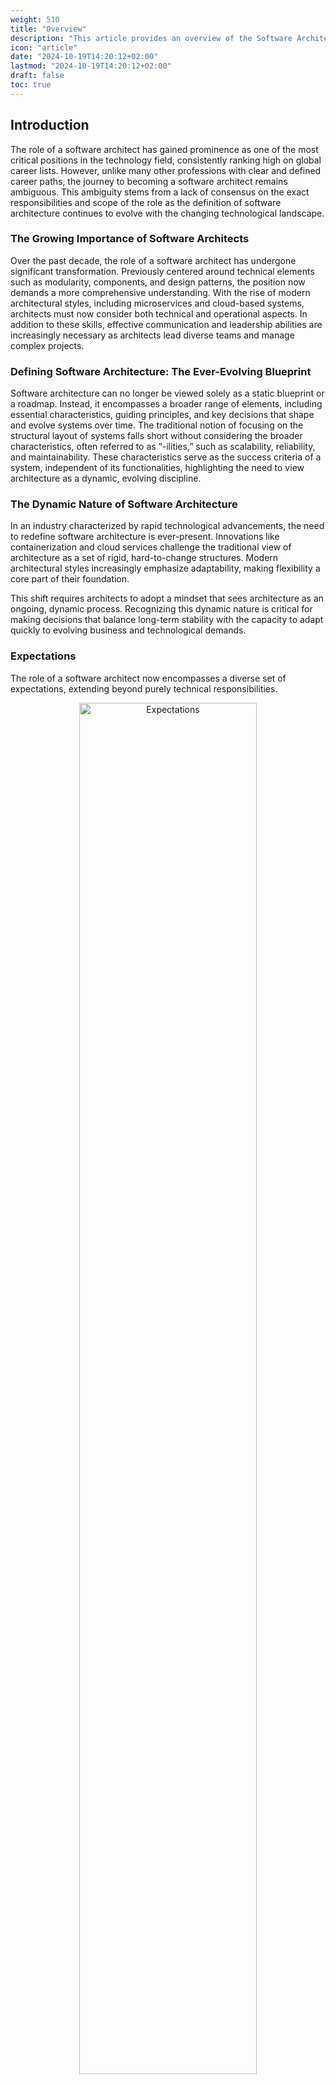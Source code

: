 ```yaml
---
weight: 510
title: "Overview"
description: "This article provides an overview of the Software Architecture role, including expectations, required skills, and responsibilities."
icon: "article"
date: "2024-10-19T14:20:12+02:00"
lastmod: "2024-10-19T14:20:12+02:00"
draft: false
toc: true
---
```

## Introduction

The role of a software architect has gained prominence as one of the most critical positions in the technology field, consistently ranking high on global career lists. However, unlike many other professions with clear and defined career paths, the journey to becoming a software architect remains ambiguous. This ambiguity stems from a lack of consensus on the exact responsibilities and scope of the role as the definition of software architecture continues to evolve with the changing technological landscape.

### The Growing Importance of Software Architects

Over the past decade, the role of a software architect has undergone significant transformation. Previously centered around technical elements such as modularity, components, and design patterns, the position now demands a more comprehensive understanding. With the rise of modern architectural styles, including microservices and cloud-based systems, architects must now consider both technical and operational aspects. In addition to these skills, effective communication and leadership abilities are increasingly necessary as architects lead diverse teams and manage complex projects.

### Defining Software Architecture: The Ever-Evolving Blueprint

Software architecture can no longer be viewed solely as a static blueprint or a roadmap. Instead, it encompasses a broader range of elements, including essential characteristics, guiding principles, and key decisions that shape and evolve systems over time. The traditional notion of focusing on the structural layout of systems falls short without considering the broader characteristics, often referred to as “-ilities,” such as scalability, reliability, and maintainability. These characteristics serve as the success criteria of a system, independent of its functionalities, highlighting the need to view architecture as a dynamic, evolving discipline.

### The Dynamic Nature of Software Architecture

In an industry characterized by rapid technological advancements, the need to redefine software architecture is ever-present. Innovations like containerization and cloud services challenge the traditional view of architecture as a set of rigid, hard-to-change structures. Modern architectural styles increasingly emphasize adaptability, making flexibility a core part of their foundation.

This shift requires architects to adopt a mindset that sees architecture as an ongoing, dynamic process. Recognizing this dynamic nature is critical for making decisions that balance long-term stability with the capacity to adapt quickly to evolving business and technological demands.

### Expectations

The role of a software architect now encompasses a diverse set of expectations, extending beyond purely technical responsibilities.

<center>
   <img align="center" src="../../../images/role/overview.expectations.drawio.png" alt="Expectations" width="75%" height="75%"/>
</center>

**Key expectations include**:

* **Making Architecture Decisions**: Architects must define the guiding principles and constraints that help development teams make informed choices.
* **Continually Analyzing the Architecture**: This involves assessing how well the architecture remains viable as technologies and business needs change.
* **Keeping Current with Trends**: Architects must stay informed about the latest technological advancements and methodologies to make long-lasting decisions.
* **Ensuring Compliance**: Monitoring that development teams adhere to architectural guidelines and design principles is essential for consistency.
* **Diverse Experience and Exposure**: A broad understanding of multiple technologies and platforms is crucial in today’s heterogeneous environments.
* **Possessing Business Domain Knowledge**: Effective architects should have sufficient expertise in the relevant business domain to align the architecture with business needs.
* **Possessing Interpersonal Skills**: Communication, leadership, and conflict resolution are as vital as technical knowledge for architects.
* **Understanding and Navigating Politics**: Architects often face challenges in gaining buy-in for their decisions, making negotiation skills and political awareness crucial.

## Defining the Role of a Software Architect

Software architects often find themselves at the intersection of technology and business. They are responsible for understanding the broader context of the system they are designing and ensuring that it meets immediate functional needs and long-term strategic goals. This involves taking a holistic project view while managing detailed technical aspects and balancing innovation with practical considerations.

### Core Responsibilities

The core responsibilities of a software architect extend far beyond merely designing software systems. These responsibilities encompass stakeholder management, creating architectural blueprints, ensuring the implementation aligns with the architecture, and addressing quality attributes. Chapter 5 of *Software Systems Architecture* details these core responsibilities, which define the role of the software architect as a central figure in bridging the gap between business needs and technical execution. Let’s explore each responsibility in more depth.

<center>
   <img align="center" src="../../../images/role/overview.responsibilities.drawio.png" alt="Responsibilities" width="75%" height="75%"/>
</center>

##### **1. Identifying and Engaging Stakeholders**

Stakeholders are individuals or groups vested in the system, including business leaders, end-users, developers, security teams, and IT operations. A software architect must:

* **Identify All Relevant Stakeholders**: Architects are responsible for identifying all key stakeholders, ensuring that everyone affected by or contributing to the system is considered. This identification process involves mapping out who will interact with or depend on the system. Missing key stakeholders early on can lead to critical issues later in the project, such as unmet requirements or unexpected constraints.
* **Engage Stakeholders Effectively**: Engaging stakeholders involves facilitating discussions, workshops, and meetings to capture their concerns and expectations. Architects use various tools, such as interviews, surveys, and requirements-gathering sessions, to build a comprehensive picture of what the system needs to achieve. This engagement must continue throughout the project lifecycle as stakeholder expectations often evolve.
* **Manage Stakeholder Expectations and Conflicts**: Different stakeholders often have competing interests and conflicting requirements. For instance, business executives may prioritize time-to-market and functionality, while developers and IT staff may emphasize maintainability and security. Architects need strong negotiation and communication skills to balance these conflicts, ensuring the system meets the organization’s strategic goals without neglecting critical technical and operational considerations.

##### **2. Understanding and Capturing Stakeholder Concerns**

Stakeholder concerns are the driving force behind all architectural decisions. These concerns can include functional requirements (like specific features) and non-functional requirements (like performance, security, and scalability). Effective management of these concerns is crucial to delivering a system that meets stakeholder needs. A software architect must:

* **Capture and Document Requirements**: Architects must gather and document requirements from stakeholders in a structured and comprehensive manner. This includes distinguishing between functional and non-functional requirements and understanding the underlying motivations for each requirement. Stakeholder concerns should be mapped to specific quality attributes, such as performance, resilience, or usability.
* **Identify and Prioritize Key Concerns**: Documenting stakeholder requirements is not enough. Architects must also prioritize these concerns based on factors such as business value, urgency, and risk. This prioritization guides the architecture's focus, ensuring that the most critical aspects receive adequate attention and resources.
* **Translate Concerns into Architectural Drivers**: Architects translate stakeholder concerns into architectural drivers, which shape the system’s design. These drivers guide critical architectural decisions like selecting technology stacks, integration approaches, and security protocols. For example, a concern about data privacy might lead to selecting encryption standards and access control mechanisms as key architectural elements.

##### **3. Making Architecture Decisions**

TODO: Confirm with appropriate stakeholders.

A central part of the software architect’s role is making informed decisions about architecture that balance business needs, technical constraints, and stakeholder expectations. This involves deeply understanding trade-offs, assessing risks, and selecting appropriate design patterns and technologies.

* **Evaluating Options and Making Trade-Offs**: Architects often face competing requirements or constraints, such as choosing between scalability and cost or security and usability. Making trade-offs is an essential skill for architects. They must evaluate each option's pros and cons and consider their choices' long-term impact on the system’s maintainability, performance, and adaptability. For example, an architect might choose a microservices architecture for scalability but must account for the increased complexity in communication and deployment.
* **Choosing Appropriate Technologies and Patterns**: Architects are responsible for selecting technologies, frameworks, and architectural patterns that best fit the project’s needs. They must consider factors like team expertise, technology maturity, support, and alignment with organizational standards. The choices made here affect the system’s long-term sustainability and flexibility.
* **Documenting Decisions and Rationales**: It’s not enough to make decisions; architects must also document them. Documenting the rationale behind decisions helps stakeholders understand the reasoning and trade-offs considered. It also provides a reference point for future changes or onboarding new team members.
* **Managing Risks and Uncertainties**: Every architectural decision carries inherent risks, such as adopting a new technology or pattern that may not yet be proven at scale. Architects must assess these risks, plan mitigation strategies, and be prepared to revise their decisions if new information comes to light.

##### **4. Creating and Owning the Architecture Description (AD)**

The Architecture Description (AD) is a formal system blueprint, capturing its structure, components, interactions, and behaviors. This description is a primary communication tool between the architect, stakeholders, and development teams. A software architect’s responsibilities related to the AD include:

* **Defining Architectural Views and Perspectives**: The AD comprises different architectural views, each addressing specific stakeholder concerns. These views might include functional, deployment, operational, and information views. Each view provides a focused description of a particular aspect of the architecture. Additionally, architects apply architectural perspectives like security, performance, and scalability across these views to address cross-cutting quality attributes.
* **Documenting Key Design Decisions**: Architects must capture critical design decisions and their rationales within the AD. This includes documenting why certain technologies or frameworks were chosen, what trade-offs were made, and how specific requirements are addressed. This transparency is crucial for maintaining consistency and understanding as the project evolves.
* **Creating Models and Diagrams**: Architects often use models and diagrams to represent the system’s architecture visually. These models help communicate the architecture’s structure to stakeholders and provide a clear understanding of component interactions, data flows, and runtime behaviors. Common modeling techniques include UML diagrams, flowcharts, and sequence diagrams.

##### **5. Leading the Implementation of the Architecture**

Architects are not only responsible for defining the architecture but also for ensuring that it is correctly implemented. This requires ongoing involvement with the development team, guiding them as they build and deploy the system. A software architect must:

* **Provide Technical Leadership and Guidance**: Architects act as technical leaders, offering guidance to the development team and resolving technical challenges. They work closely with development leads to ensure the implementation aligns with the architectural blueprint. This leadership role includes making critical technical decisions, setting coding standards, and advising on best practices.
* **Participate in Code Reviews and Technical Assessments**: Architects often participate in code reviews and technical assessments to ensure that the development team adheres to architectural standards. These reviews allow architects to identify potential deviations from the architecture, assess code quality, and address issues early in the development process.
* **Maintain Architectural Integrity Amid Change**: As projects progress, changes in requirements, technology, or stakeholder priorities are inevitable. Architects are responsible for managing these changes while maintaining the system's architectural integrity. They must be flexible enough to adapt to new information or constraints without losing sight of the overall architectural vision.
* **Coordinate with Cross-Functional Teams**: Successful architecture implementation requires collaboration with cross-functional teams, including quality assurance, security, and operations. Architects work with these teams to integrate their feedback into the system’s design and address their specific concerns. For example, architects may collaborate with security teams to ensure that security measures are implemented correctly and validated through testing.

##### **6. Ensuring Quality and Meeting Non-Functional Requirements**

The architect ensures the system meets essential non-functional requirements or quality attributes. These attributes often include performance, security, reliability, usability, and scalability. Addressing these quality attributes requires a proactive and structured approach. Architects must:

* **Establish and Monitor Quality Metrics**: Architects define quality metrics to assess whether the system meets its non-functional requirements. For example, they might establish performance benchmarks, security standards, or usability goals. Architects monitor these metrics throughout development to identify potential issues and refine the design as needed.
* **Plan for Scalability and Flexibility**: Scalability is a crucial quality attribute, especially for systems expected to handle growing user bases or increased workloads. Architects design systems with scalability in mind, choosing architectures and technologies that can accommodate growth without requiring major rework.
* **Address Security and Compliance Requirements**: Security is a cross-cutting concern that impacts every system design aspect. Architects are responsible for embedding security measures into the architecture, selecting appropriate security protocols, and ensuring compliance with industry standards and regulations. This proactive approach helps to mitigate security risks and maintain the system’s integrity.
* **Optimize for Performance and Reliability**: Performance and reliability are essential for delivering a high-quality user experience. Architects must design systems that can handle peak loads, minimize latency, and recover gracefully from failures. This includes planning for redundancy, failover mechanisms, and disaster recovery.

##### **7. Leading Innovation and Adapting to Change**

One of the most vital roles of a software architect is leading innovation and adapting to the ever-evolving technological landscape. Architects must be forward-looking and proactive in identifying new technologies, methodologies, and trends to add value to their organization’s projects.

* **Encouraging Innovation**: Architects are uniquely positioned to drive innovation within the development team. This involves promoting the exploration of new technologies, encouraging the adoption of new tools and practices, and facilitating experiments that can lead to more efficient or effective solutions. Innovation is not just about implementing new technologies but finding better ways to meet business goals and enhance system quality.
* **Staying Current with Industry Trends**: Architects must continually stay informed about emerging technologies and evolving best practices in software development. This includes keeping up with trends like cloud computing, DevOps, microservices, AI/ML, blockchain, and more. By staying updated, architects can evaluate new approaches and incorporate them where appropriate.
* **Adapting to Changing Business and Technical Requirements**: Business requirements often change, and new technological constraints can emerge during a project. Architects must remain flexible and willing to adapt the architecture to accommodate these changes without compromising the system’s integrity. This involves being open to refactoring and redesigning parts of the system to keep it aligned with evolving needs.
* **Managing Technical Debt and Future-Proofing**: Innovation must be balanced with sustainability. Architects ensure innovations do not introduce excessive complexity or technical debt. They must also design systems that are adaptable to future changes, minimizing obsolescence risks.

### Skills and Expertise

A successful software architect requires more than a deep understanding of technical concepts and methodologies. Software architects must possess unique technical knowledge, strategic thinking, leadership skills, and strong interpersonal abilities. These skills allow them to bridge the gap between stakeholders’ expectations and the development team’s execution, ensuring that the architecture aligns with business and technical goals.

<center>
   <img align="center" src="../../../images/role/overview.skills.drawio.png" alt="Skills" width="75%" height="75%"/>
</center>

##### **1. Technical Expertise**

Technical expertise is the foundation of a software architect’s skill set. Architects must have a broad and deep understanding of software development principles, technologies, frameworks, and patterns. However, technical knowledge alone is not enough; architects must also be able to apply this knowledge to design systems that meet stakeholder needs and quality attributes. Critical aspects of technical expertise include:

* **Proficiency in Software Design and Architecture Patterns**: Architects must be well-versed in various software architecture patterns, such as microservices, event-driven architecture, layered architecture, and serverless models. This knowledge helps them select the appropriate patterns based on the project’s requirements, constraints, and scalability goals.
* **Understanding of Programming Languages and Frameworks**: Although software architects are not typically responsible for writing large amounts of code, they must be proficient in multiple programming languages and development frameworks. This allows them to make informed decisions about which technologies to use and to communicate effectively with developers about technical implementation.
* **Knowledge of Databases and Data Management**: Modern software systems often rely on complex data structures and large volumes of data. Architects must understand data modeling, database design, and data management strategies to ensure the system handles data efficiently, securely, and reliably.
* **Familiarity with Emerging Technologies**: Software architects must stay updated on new and emerging technologies, such as artificial intelligence (AI), machine learning (ML), blockchain, Internet of Things (IoT), and cloud-native architectures. This awareness helps them recommend technologies that offer competitive advantages or meet evolving business needs.
* **Security and Compliance Awareness**: Given the increasing emphasis on data protection and security, architects need a solid understanding of cybersecurity principles and compliance regulations, such as GDPR, HIPAA, and PCI-DSS. They should know how to incorporate security measures into the architecture and stay aware of emerging threats and vulnerabilities.

##### **2. Strategic Thinking and Decision-Making**

Software architects are not just technical experts; they are also strategic thinkers. They must be able to see the “big picture” and make decisions that align the architecture with the organization’s long-term goals and strategic priorities. This requires strong analytical and decision-making skills:

* **Long-Term Vision and Planning**: Architects must anticipate future growth, scalability needs, and technological advancements. This forward-looking approach helps them design systems that remain relevant and adaptable to changing business requirements and market trends.
* **Risk Assessment and Mitigation**: Architects need to assess risks proactively, identifying potential technical challenges, performance bottlenecks, or security vulnerabilities. They must develop strategies to mitigate these risks while balancing technical constraints with business priorities.
* **Making Trade-Offs and Prioritizing Requirements**: Architects face conflicting requirements and constraints in every project. For example, stakeholders may want high performance, robust security, and rapid delivery—all within a limited budget. Architects must be skilled at making trade-offs between competing priorities and balancing cost, quality, and timelines to deliver the best possible solution.
* **Adapting to Change**: Architects need the flexibility to adapt their designs and strategies based on evolving business needs, stakeholder feedback, or new technological developments. This adaptability allows them to respond effectively to changing requirements without compromising the system’s quality or integrity.

##### **3. Leadership and Mentorship**

A crucial part of an architect’s role involves leading and mentoring the development team. Architects provide direction, offer technical guidance, and serve as role models for junior developers. Leadership skills are essential for architects to inspire confidence and gain the trust of their teams. Important leadership qualities include:

* **Providing Clear Direction and Guidance**: Architects must communicate the architectural vision clearly and ensure the development team understands the system’s goals, principles, and constraints. This includes setting coding standards, defining best practices, and establishing guidelines for design and implementation.
* **Mentoring and Coaching Team Members**: Architects often act as mentors, helping developers enhance their skills and grow in their roles. They share their experience and knowledge, guiding team members in solving technical challenges and adopting best practices. This mentorship helps foster a culture of continuous improvement and learning.
* **Facilitating Collaboration and Teamwork**: Architects promote collaboration between team members and foster a culture of openness and cooperation. This includes resolving conflicts, encouraging knowledge sharing, and ensuring everyone’s contributions are valued.
* **Handling Technical Disputes and Conflicts**: When technical disagreements arise within the team, architects often serve as the final arbiters. They must listen to all perspectives, evaluate the technical implications, and make informed decisions aligning with the architectural vision.

##### **4. Communication and Interpersonal Skills**

Effective communication is one of the most crucial skills for a software architect. Architects must be able to articulate complex technical ideas to various stakeholders, including business leaders, end-users, developers, testers, and operations teams. They must also be skilled at listening and understanding stakeholder concerns. Essential communication skills include:

* **Translating Technical Jargon into Business Language**: Architects often mediate between technical teams and business stakeholders. They must explain technical concepts in a way that non-technical stakeholders can understand, helping them see the value of architectural decisions and technical investments.
* **Engaging Stakeholders Effectively**: Architects need to be skilled at engaging stakeholders, gathering their requirements, and addressing their concerns. This involves conducting workshops, leading discussions, and creating clear documentation that aligns stakeholder expectations with technical realities.
* **Writing Clear and Concise Documentation**: Documentation is crucial to an architect’s job. Architects must create comprehensive and clear architecture descriptions, models, and diagrams that accurately communicate the system’s structure and design. These documents serve as blueprints for the development team and reference materials for stakeholders.
* **Listening and Empathy**: Architects must be empathetic listeners who genuinely understand stakeholder and team concerns. This skill helps them identify issues early and fosters a collaborative atmosphere where all voices are heard.

##### **5. Problem-Solving and Analytical Skills**

Software architects face various challenges and complexities, from technical constraints to stakeholder conflicts. They must possess strong problem-solving skills to address these challenges and make sound architectural decisions. Critical problem-solving abilities include:

* **Analyzing and Decomposing Complex Problems**: Architects must be skilled at breaking down complex problems into manageable components. This involves identifying the root causes of issues and evaluating multiple potential solutions to find the most effective and efficient approach.
* **Innovating and Thinking Outside the Box**: Architects must be innovative thinkers who can explore unconventional solutions and apply creative thinking to solve challenging problems. This includes experimenting with new technologies, design patterns, or methodologies to improve the system’s effectiveness.
* **Evaluating and Selecting Appropriate Solutions**: Architects are responsible for evaluating various technical options, assessing their pros and cons, and selecting the best solution based on factors such as cost, complexity, performance, and scalability.

##### **6. Business Awareness**

Software architects need to understand the business context in which they are working. This understanding helps them design systems that meet technical requirements, align with the organization’s strategic goals, and provide tangible business value. Essential business-related skills include:

* **Understanding Business Processes and Goals**: Architects must clearly understand the organization’s business processes, objectives, and challenges. This knowledge helps them design systems that solve business problems and support key strategic initiatives.
* **Evaluating ROI and Business Impact**: Architects often make decisions that have financial implications, such as choosing between a low-cost solution or investing in more scalable infrastructure. They need to be able to evaluate the return on investment (ROI) of different architectural options and communicate the business impact of their decisions.
* **Balancing Technical and Business Priorities**: Architects must balance technical requirements, such as scalability and performance, with business constraints like budget, timeline, and resource availability. They need to be able to prioritize features and initiatives based on their strategic importance to the organization.

##### **7. Adaptability and Lifelong Learning**

Software architecture is rapidly evolving, with new technologies, frameworks, and methodologies constantly emerging. Architects must be committed to lifelong learning and open to adapting their skills and knowledge to keep pace with industry trends. Critical aspects of adaptability include:

* **Staying Updated on Emerging Trends and Technologies**: Architects must stay informed about new developments in the software industry, such as advancements in cloud computing, microservices architecture, DevOps practices, and AI/ML applications. This awareness helps them recommend innovative solutions and keep their skills relevant.
* **Continuous Improvement and Self-Reflection**: Architects should regularly reflect on their work, seeking opportunities to improve and refine their approaches. This involves learning from past projects, gathering feedback from peers and stakeholders, and being open to new ideas and perspectives.
* **Adapting to Changing Project Requirements**: Architects must be flexible enough to adapt their designs and plans based on changing requirements, business needs, or stakeholder feedback. This adaptability helps them remain responsive to project changes without compromising the architecture’s integrity.

### Organizational Context

Software architects work within diverse organizational contexts, influencing their roles and responsibilities. Chapter 5 emphasizes the importance of understanding the organizational structure and adapting the architectural approach accordingly. For example:

The role of a software architect is shaped significantly by the organizational context in which they work. The size of the organization, its business model, development processes, and technological landscape all impact how an architect approaches their responsibilities. Chapter 5 highlights several common organizational contexts and provides insights into how architects can effectively adapt their roles to meet the unique demands of each environment.

##### **1. Startups and Small Teams: The Versatile Architect**

In startups and small organizations, architects often find themselves wearing multiple hats. They may simultaneously be the primary technical lead, project manager, and mentor. These environments are typically characterized by:

* **Agility and Speed**: Startups usually focus on quickly building a Minimum Viable Product (MVP), iterating based on user feedback. In this context, architects need to prioritize flexibility and simplicity in their designs, allowing for rapid changes without extensive rework. Agile methods like Scrum or Kanban are common, and architects must align their planning with these iterative cycles.
* **Hands-On Involvement**: In smaller teams, architects are not just strategists; they are often actively involved in development work. They may spend part of their time coding, debugging, or reviewing pull requests. This hands-on involvement helps them understand the codebase deeply and provides direct feedback to the team on architectural decisions.
* **Close Collaboration**: Communication is more direct and informal with smaller teams. Architects work closely with all team members, from developers to business analysts, ensuring everyone is aligned with the architectural goals. This proximity makes architects more responsive to team input and project changes.

##### **2. Large Enterprises: The Specialized Architect**

Large enterprises present a different set of challenges and opportunities for architects. These organizations often have complex IT landscapes, with multiple interconnected systems and large development teams across various departments. Here, the architect’s role involves:

* **Specialization and Division of Responsibilities**: In large organizations, software architects often specialize in specific areas such as infrastructure, domain architecture, or enterprise architecture. This division of responsibilities allows architects to focus intensely on their area while collaborating with others to maintain consistency across the broader system. Architects in these environments work within structured frameworks and may report to a Chief Architect or a centralized architecture board.
* **Governance and Standardization**: Large enterprises significantly emphasize standardization and governance. Architects are responsible for defining and enforcing architectural standards, ensuring that different teams and systems follow the same guidelines. This includes creating standardized documentation templates, coding conventions, and security protocols.
* **Enterprise Alignment**: In large enterprises, software architects must align their work with the organization’s broader goals. This includes adhering to the enterprise architecture strategy, which ensures that all software solutions contribute to the organization’s long-term vision. Architects frequently engage with enterprise architects and business leaders to understand strategic priorities and translate them into system designs.

##### **3. Outsourced and Vendor-Driven Projects: The Collaborative Architect**

Organizations often rely on third-party vendors to develop specific components or integrate external systems. In these cases, architects need to manage internal stakeholders, external partners, and vendors. Key aspects of this context include:

* **Vendor Coordination and Oversight**: Architects must ensure that vendor solutions meet the organization’s standards and integrate smoothly with existing systems. This requires regular communication with vendor architects and technical leads, who review their designs and assess their impact on the overall architecture.
* **Contractual and Compliance Requirements**: When working with external vendors, architects must be mindful of contractual obligations and compliance requirements. This includes managing Service Level Agreements (SLAs), security protocols, and data privacy regulations. Architects are crucial in negotiating technical deliverables with vendors and ensuring that all external contributions align with organizational policies.
* **Managing Integration Complexities**: Architecting solutions that integrate third-party systems involves addressing technical complexities, such as data consistency, interface compatibility, and network security. Architects in this environment must have a strong understanding of integration patterns and middleware technologies to create a seamless connection between internal and external systems.

##### **4. Highly Regulated Environments: The Risk-Conscious Architect**

In industries such as healthcare, finance, and government, strict regulations govern how software systems are designed, developed, and operated. Architects in these settings must balance innovation with compliance. They are responsible for:

* **Ensuring Regulatory Compliance**: These environments demand that architects deeply understand industry-specific regulations such as HIPAA in healthcare, GDPR for data protection, or PCI-DSS in finance. Architects must embed compliance considerations into the system’s design, ensuring the architecture meets all necessary standards.
* **Risk Management**: Regulated industries often have a lower tolerance for risk, which impacts how architects approach design decisions. Architects must proactively identify potential security vulnerabilities, data integrity issues, and operational risks. They design systems with robust security measures, redundancy, and disaster recovery plans to protect sensitive information and maintain compliance.

##### **5. Agile Development Environments: The Iterative Architect**

Agile methodologies like Scrum and Extreme Programming (XP) are becoming increasingly popular due to their emphasis on flexibility, collaboration, and iterative development. Architects in agile environments need to adapt their traditional approaches to fit these methodologies:

* **Incremental Design and Documentation**: Agile projects focus on delivering small, incremental improvements rather than creating a complete design upfront. Architects in agile teams must work closely with developers to refine and evolve the architecture iteratively. They produce “just enough” documentation to communicate critical architectural decisions while avoiding unnecessary overhead.
* **Embracing Change**: Agile projects often involve rapidly changing requirements based on stakeholder feedback. Architects need to embrace these changes and design systems that are flexible enough to accommodate new requirements without significant rework. They must also prioritize decisions to avoid “analysis paralysis” and focus on delivering functional solutions quickly.
* **Close Team Integration**: Architects are deeply embedded within development teams in agile settings. They participate in daily stand-ups, sprint planning, and retrospectives. This level of involvement allows them to stay connected to the team’s progress, identify architectural issues early, and adjust their plans accordingly.

## Recommended Reading

<https://www.redhat.com/en/blog/agile-architect>

#### Articles

* Red Hat. (n.d.). *[The Agile Architect.](https://www.redhat.com/en/blog/agile-architect)*\
  The article explores the role of architects in Agile environments, emphasizing adaptability, collaboration, and continuous improvement. It discusses how architects can balance long-term vision with the flexibility to respond to changing requirements, promoting practices that support incremental development, team autonomy, and cross-functional collaboration. The article outlines IT architect roles, including application, data, integration, and infrastructure architects. It explains their key responsibilities, areas of focus, and how each role contributes to the overall IT strategy, helping professionals align their skills with organizational needs.
* Scaled Agile, Inc. (n.d.). *[Agile Architecture.](https://scaledagileframework.com/agile-architecture/)*\
  The Scaled Agile article *Agile Architecture* discusses how architecture practices adapt within Agile frameworks, emphasizing flexibility, collaboration, and incremental development. It explains the role of architects in guiding the evolution of systems, aligning technical design with business goals, and enabling continuous delivery. The article highlights principles such as emergent design, intentional architecture, and fostering a culture of shared responsibility across teams.

#### Books

* Richards, M., & Ford, N. (2020). *[Fundamentals of Software Architecture: An Engineering Approach](https://www.oreilly.com/library/view/fundamentals-of-software/9781492043447/)* . O'Reilly Media.
  * **Chapter 1: Introduction**\
    The chapter outlines the evolving role of software architects, emphasizing adaptability, strategic decision-making, and the need to balance technical skills with business understanding. It defines architecture as a dynamic combination of system structure, key characteristics, and guiding principles.
* Rozanski, N., & Woods, E. (2011). *[Software systems architecture: Working with stakeholders using viewpoints and perspectives](https://www.viewpoints-and-perspectives.info/home/book/)* . Addison-Wesley.
  * **Chapter 5: The Role of the Software Architect**\
    The chapter defines the software architect's role in designing the system’s overall structure, ensuring it aligns with business goals and meets functional and non-functional requirements. Architects engage stakeholders, create architecture descriptions, and guide development teams, balancing technical trade-offs and focusing on quality attributes like scalability and security. Success in this role requires a blend of technical expertise, strategic thinking, and effective communication.
